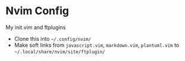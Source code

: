 # Nvim Config

My init.vim and ftplugins

* Clone this into `~/.config/nvim/`
* Make soft links from `javascript.vim`, `markdown.vim`, `plantuml.vim` to `~/.local/share/nvim/site/ftplugin/`
